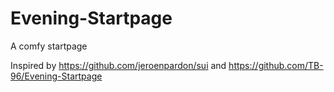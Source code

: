 # Evening-Startpage
A comfy startpage


Inspired by https://github.com/jeroenpardon/sui
and
https://github.com/TB-96/Evening-Startpage
